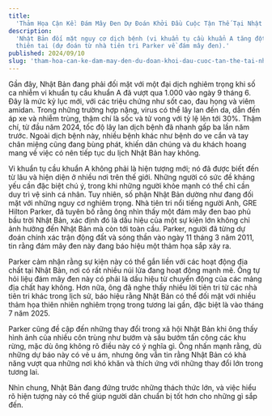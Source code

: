 ```yaml
---
title:
  'Thảm Họa Cận Kề: Đám Mây Đen Dự Đoán Khởi Đầu Cuộc Tận Thế Tại Nhật Bản?'
description:
  'Nhật Bản đối mặt nguy cơ dịch bệnh (vi khuẩn tụ cầu khuẩn A tăng đột biến) và
  thiên tai (dự đoán từ nhà tiên tri Parker về đám mây đen).'
published: 2024/09/10
slug: 'tham-hoa-can-ke-dam-may-den-du-doan-khoi-dau-cuoc-tan-the-tai-nhat-ban'
---
```


Gần đây, Nhật Bản đang phải đối mặt với một đại dịch nghiêm trọng khi số ca
nhiễm vi khuẩn tụ cầu khuẩn A đã vượt qua 1.000 vào ngày 9 tháng 6. Đây là mức
kỷ lục mới, với các triệu chứng như sốt cao, đau họng và viêm amidan. Trong
những trường hợp nặng, virus có thể lây lan đến da, dẫn đến áp xe và nhiễm
trùng, thậm chí là sốc và tử vong với tỷ lệ lên tới 30%. Thậm chí, từ đầu năm
2024, tốc độ lây lan dịch bệnh đã nhanh gấp ba lần năm trước. Ngoài dịch bệnh
này, nhiều bệnh khác như bệnh do ve cắn và tay chân miệng cũng đang bùng phát,
khiến dân chúng và du khách hoang mang về việc có nên tiếp tục du lịch Nhật Bản
hay không.

Vi khuẩn tụ cầu khuẩn A không phải là hiện tượng mới; nó đã được biết đến từ lâu
và hiện diện ở nhiều nơi trên thế giới. Những người có sức đề kháng yếu cần đặc
biệt chú ý, trong khi những người khỏe mạnh có thể chỉ cần duy trì vệ sinh cá
nhân. Tuy nhiên, số phận Nhật Bản dường như đang đối mặt với những nguy cơ
nghiêm trọng. Nhà tiên tri nổi tiếng người Anh, GRE Hilton Parker, đã tuyên bố
rằng ông nhìn thấy một đám mây đen bao phủ bầu trời Nhật Bản, xác định đó là dấu
hiệu của một sự kiện lớn không chỉ ảnh hưởng đến Nhật Bản mà còn tới toàn cầu.
Parker, người đã từng dự đoán chính xác trận động đất và sóng thần vào ngày 11
tháng 3 năm 2011, tin rằng đám mây đen này đang báo hiệu một thảm họa sắp xảy
ra.

Parker cảm nhận rằng sự kiện này có thể gắn liền với các hoạt động địa chất tại
Nhật Bản, nơi có rất nhiều núi lửa đang hoạt động mạnh mẽ. Ông tự hỏi liệu đám
mây đen này có phải là dấu hiệu từ chuyển động của các mảng địa chất hay không.
Hơn nữa, ông đã nghe thấy nhiều lời tiên tri từ các nhà tiên tri khác trong lịch
sử, báo hiệu rằng Nhật Bản có thể đối mặt với nhiều thảm họa thiên nhiên nghiêm
trọng trong tương lai gần, đặc biệt là vào tháng 7 năm 2025.

Parker cũng đề cập đến những thay đổi trong xã hội Nhật Bản khi ông thấy hình
ảnh của nhiều côn trùng như bướm và sâu bướm tấn công các khu rừng, mặc dù ông
không rõ điều này có ý nghĩa gì. Ông nhấn mạnh rằng, dù những dự báo này có vẻ u
ám, nhưng ông vẫn tin rằng Nhật Bản có khả năng vượt qua những nơi khó khăn và
thích ứng với những thay đổi lớn trong tương lai.

Nhìn chung, Nhật Bản đang đứng trước những thách thức lớn, và việc hiểu rõ hiện
tượng này có thể giúp người dân chuẩn bị tốt hơn cho những gì sắp đến.
